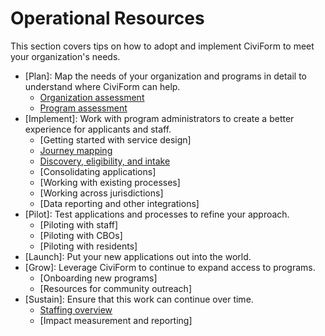# Operational Resources

This section covers tips on how to adopt and implement CiviForm to meet your organization's needs. 

* [Plan]: Map the needs of your organization and programs in detail to understand where CiviForm can help.
  * [Organization assessment](organization-assessment.md)
  * [Program assessment](program-assessment.md)
* [Implement]: Work with program administrators to create a better experience for applicants and staff.
  * [Getting started with service design]
  * [Journey mapping](journey-mapping.md)
  * [Discovery, eligibility, and intake](discover-eligibility-intake.md)
  * [Consolidating applications]
  * [Working with existing processes]
  * [Working across jurisdictions]
  * [Data reporting and other integrations]
* [Pilot]: Test applications and processes to refine your approach.
  * [Piloting with staff]
  * [Piloting with CBOs]
  * [Piloting with residents]
* [Launch]: Put your new applications out into the world.
* [Grow]: Leverage CiviForm to continue to expand access to programs.
  * [Onboarding new programs] 
  * [Resources for community outreach]
* [Sustain]: Ensure that this work can continue over time.
  * [Staffing overview](civic-entity-staffing-overview.md)
  * [Impact measurement and reporting]

